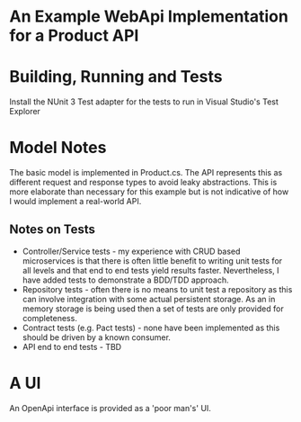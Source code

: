 # An Example WebApi Implementation for a Product API

# Building, Running and Tests

Install the NUnit 3 Test adapter for the tests to run in Visual Studio's Test Explorer

# Model Notes

The basic model is implemented in Product.cs. The API represents this as different request and response types to avoid leaky abstractions. This is more elaborate than necessary for this example but is not indicative of how I would implement a real-world API.

## Notes on Tests

* Controller/Service tests - my experience with CRUD based microservices is that there is often little benefit to writing unit tests for all levels and that end to end tests yield results faster. Nevertheless, I have added tests to demonstrate a BDD/TDD approach.
* Repository tests - often there is no means to unit test a repository as this can involve integration with some actual persistent storage. As an in memory storage is being used then a set of tests are only provided for completeness.
* Contract tests (e.g. Pact tests) - none have been implemented as this should be driven by a known consumer.
* API end to end tests - TBD

# A UI

An OpenApi interface is provided as a 'poor man's' UI.